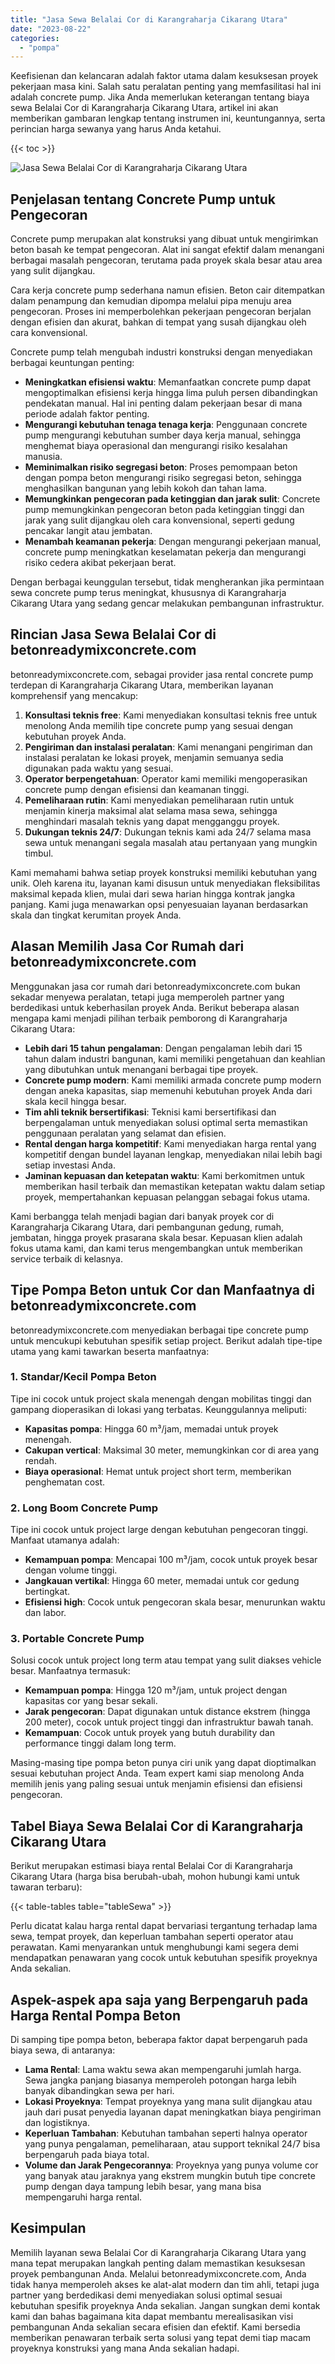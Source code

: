 ```yaml
---
title: "Jasa Sewa Belalai Cor di Karangraharja Cikarang Utara"
date: "2023-08-22"
categories: 
  - "pompa"
---
```


Keefisienan dan kelancaran adalah faktor utama dalam kesuksesan proyek pekerjaan masa kini. Salah satu peralatan penting yang memfasilitasi hal ini adalah concrete pump. Jika Anda memerlukan keterangan tentang biaya sewa Belalai Cor di Karangraharja Cikarang Utara, artikel ini akan memberikan gambaran lengkap tentang instrumen ini, keuntungannya, serta perincian harga sewanya yang harus Anda ketahui.

{{< toc >}}

![Jasa Sewa Belalai Cor di Karangraharja Cikarang Utara](https://betoncor8.github.io/pump/concrete-pump%20(26).png)

## Penjelasan tentang Concrete Pump untuk Pengecoran

Concrete pump merupakan alat konstruksi yang dibuat untuk mengirimkan beton basah ke tempat pengecoran. Alat ini sangat efektif dalam menangani berbagai masalah pengecoran, terutama pada proyek skala besar atau area yang sulit dijangkau.

Cara kerja concrete pump sederhana namun efisien. Beton cair ditempatkan dalam penampung dan kemudian dipompa melalui pipa menuju area pengecoran. Proses ini memperbolehkan pekerjaan pengecoran berjalan dengan efisien dan akurat, bahkan di tempat yang susah dijangkau oleh cara konvensional.

Concrete pump telah mengubah industri konstruksi dengan menyediakan berbagai keuntungan penting:

- **Meningkatkan efisiensi waktu**: Memanfaatkan concrete pump dapat mengoptimalkan efisiensi kerja hingga lima puluh persen dibandingkan pendekatan manual. Hal ini penting dalam pekerjaan besar di mana periode adalah faktor penting.
- **Mengurangi kebutuhan tenaga tenaga kerja**: Penggunaan concrete pump mengurangi kebutuhan sumber daya kerja manual, sehingga menghemat biaya operasional dan mengurangi risiko kesalahan manusia.
- **Meminimalkan risiko segregasi beton**: Proses pemompaan beton dengan pompa beton mengurangi risiko segregasi beton, sehingga menghasilkan bangunan yang lebih kokoh dan tahan lama.
- **Memungkinkan pengecoran pada ketinggian dan jarak sulit**: Concrete pump memungkinkan pengecoran beton pada ketinggian tinggi dan jarak yang sulit dijangkau oleh cara konvensional, seperti gedung pencakar langit atau jembatan.
- **Menambah keamanan pekerja**: Dengan mengurangi pekerjaan manual, concrete pump meningkatkan keselamatan pekerja dan mengurangi risiko cedera akibat pekerjaan berat.

Dengan berbagai keunggulan tersebut, tidak mengherankan jika permintaan sewa concrete pump terus meningkat, khususnya di Karangraharja Cikarang Utara yang sedang gencar melakukan pembangunan infrastruktur.

## Rincian Jasa Sewa Belalai Cor di betonreadymixconcrete.com

betonreadymixconcrete.com, sebagai provider jasa rental concrete pump terdepan di Karangraharja Cikarang Utara, memberikan layanan komprehensif yang mencakup:

1. **Konsultasi teknis free**: Kami menyediakan konsultasi teknis free untuk menolong Anda memilih tipe concrete pump yang sesuai dengan kebutuhan proyek Anda.
2. **Pengiriman dan instalasi peralatan**: Kami menangani pengiriman dan instalasi peralatan ke lokasi proyek, menjamin semuanya sedia digunakan pada waktu yang sesuai.
3. **Operator berpengetahuan**: Operator kami memiliki mengoperasikan concrete pump dengan efisiensi dan keamanan tinggi.
4. **Pemeliharaan rutin**: Kami menyediakan pemeliharaan rutin untuk menjamin kinerja maksimal alat selama masa sewa, sehingga menghindari masalah teknis yang dapat mengganggu proyek.
5. **Dukungan teknis 24/7**: Dukungan teknis kami ada 24/7 selama masa sewa untuk menangani segala masalah atau pertanyaan yang mungkin timbul.

Kami memahami bahwa setiap proyek konstruksi memiliki kebutuhan yang unik. Oleh karena itu, layanan kami disusun untuk menyediakan fleksibilitas maksimal kepada klien, mulai dari sewa harian hingga kontrak jangka panjang. Kami juga menawarkan opsi penyesuaian layanan berdasarkan skala dan tingkat kerumitan proyek Anda.

## Alasan Memilih Jasa Cor Rumah dari betonreadymixconcrete.com

Menggunakan jasa cor rumah dari betonreadymixconcrete.com bukan sekadar menyewa peralatan, tetapi juga memperoleh partner yang berdedikasi untuk keberhasilan proyek Anda. Berikut beberapa alasan mengapa kami menjadi pilihan terbaik pemborong di Karangraharja Cikarang Utara:

- **Lebih dari 15 tahun pengalaman**: Dengan pengalaman lebih dari 15 tahun dalam industri bangunan, kami memiliki pengetahuan dan keahlian yang dibutuhkan untuk menangani berbagai tipe proyek.
- **Concrete pump modern**: Kami memiliki armada concrete pump modern dengan aneka kapasitas, siap memenuhi kebutuhan proyek Anda dari skala kecil hingga besar.
- **Tim ahli teknik bersertifikasi**: Teknisi kami bersertifikasi dan berpengalaman untuk menyediakan solusi optimal serta memastikan penggunaan peralatan yang selamat dan efisien.
- **Rental dengan harga kompetitif**: Kami menyediakan harga rental yang kompetitif dengan bundel layanan lengkap, menyediakan nilai lebih bagi setiap investasi Anda.
- **Jaminan kepuasan dan ketepatan waktu**: Kami berkomitmen untuk memberikan hasil terbaik dan memastikan ketepatan waktu dalam setiap proyek, mempertahankan kepuasan pelanggan sebagai fokus utama.

Kami berbangga telah menjadi bagian dari banyak proyek cor di Karangraharja Cikarang Utara, dari pembangunan gedung, rumah, jembatan, hingga proyek prasarana skala besar. Kepuasan klien adalah fokus utama kami, dan kami terus mengembangkan untuk memberikan service terbaik di kelasnya.

## Tipe Pompa Beton untuk Cor dan Manfaatnya di betonreadymixconcrete.com

betonreadymixconcrete.com menyediakan berbagai tipe concrete pump untuk mencukupi kebutuhan spesifik setiap project. Berikut adalah tipe-tipe utama yang kami tawarkan beserta manfaatnya:

### 1\. Standar/Kecil Pompa Beton

Tipe ini cocok untuk project skala menengah dengan mobilitas tinggi dan gampang dioperasikan di lokasi yang terbatas. Keunggulannya meliputi:

- **Kapasitas pompa**: Hingga 60 m³/jam, memadai untuk proyek menengah.
- **Cakupan vertical**: Maksimal 30 meter, memungkinkan cor di area yang rendah.
- **Biaya operasional**: Hemat untuk project short term, memberikan penghematan cost.

### 2\. Long Boom Concrete Pump

Tipe ini cocok untuk project large dengan kebutuhan pengecoran tinggi. Manfaat utamanya adalah:

- **Kemampuan pompa**: Mencapai 100 m³/jam, cocok untuk proyek besar dengan volume tinggi.
- **Jangkauan vertikal**: Hingga 60 meter, memadai untuk cor gedung bertingkat.
- **Efisiensi high**: Cocok untuk pengecoran skala besar, menurunkan waktu dan labor.

### 3\. Portable Concrete Pump

Solusi cocok untuk project long term atau tempat yang sulit diakses vehicle besar. Manfaatnya termasuk:

- **Kemampuan pompa**: Hingga 120 m³/jam, untuk project dengan kapasitas cor yang besar sekali.
- **Jarak pengecoran**: Dapat digunakan untuk distance ekstrem (hingga 200 meter), cocok untuk project tinggi dan infrastruktur bawah tanah.
- **Kemampuan**: Cocok untuk proyek yang butuh durability dan performance tinggi dalam long term.

Masing-masing tipe pompa beton punya ciri unik yang dapat dioptimalkan sesuai kebutuhan project Anda. Team expert kami siap menolong Anda memilih jenis yang paling sesuai untuk menjamin efisiensi dan efisiensi pengecoran.

## Tabel Biaya Sewa Belalai Cor di Karangraharja Cikarang Utara

Berikut merupakan estimasi biaya rental Belalai Cor di Karangraharja Cikarang Utara (harga bisa berubah-ubah, mohon hubungi kami untuk tawaran terbaru):

{{< table-tables table="tableSewa" >}}

Perlu dicatat kalau harga rental dapat bervariasi tergantung terhadap lama sewa, tempat proyek, dan keperluan tambahan seperti operator atau perawatan. Kami menyarankan untuk menghubungi kami segera demi mendapatkan penawaran yang cocok untuk kebutuhan spesifik proyeknya Anda sekalian.

## Aspek-aspek apa saja yang Berpengaruh pada Harga Rental Pompa Beton

Di samping tipe pompa beton, beberapa faktor dapat berpengaruh pada biaya sewa, di antaranya:

- **Lama Rental**: Lama waktu sewa akan mempengaruhi jumlah harga. Sewa jangka panjang biasanya memperoleh potongan harga lebih banyak dibandingkan sewa per hari.
- **Lokasi Proyeknya**: Tempat proyeknya yang mana sulit dijangkau atau jauh dari pusat penyedia layanan dapat meningkatkan biaya pengiriman dan logistiknya.
- **Keperluan Tambahan**: Kebutuhan tambahan seperti halnya operator yang punya pengalaman, pemeliharaan, atau support teknikal 24/7 bisa berpengaruh pada biaya total.
- **Volume dan Jarak Pengecorannya**: Proyeknya yang punya volume cor yang banyak atau jaraknya yang ekstrem mungkin butuh tipe concrete pump dengan daya tampung lebih besar, yang mana bisa mempengaruhi harga rental.

## Kesimpulan

Memilih layanan sewa Belalai Cor di Karangraharja Cikarang Utara yang mana tepat merupakan langkah penting dalam memastikan kesuksesan proyek pembangunan Anda. Melalui betonreadymixconcrete.com, Anda tidak hanya memperoleh akses ke alat-alat modern dan tim ahli, tetapi juga partner yang berdedikasi demi menyediakan solusi optimal sesuai kebutuhan spesifik proyeknya Anda sekalian. Jangan sungkan demi kontak kami dan bahas bagaimana kita dapat membantu merealisasikan visi pembangunan Anda sekalian secara efisien dan efektif. Kami bersedia memberikan penawaran terbaik serta solusi yang tepat demi tiap macam proyeknya konstruksi yang mana Anda sekalian hadapi.
